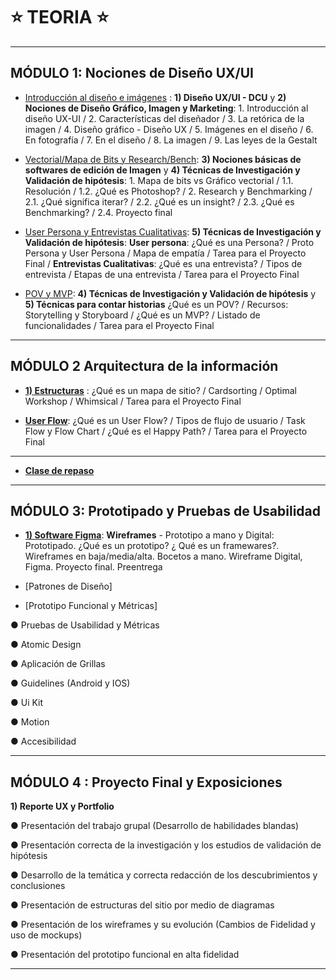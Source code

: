 # :star: TEORIA :star:

---

## MÓDULO 1: Nociones de Diseño UX/UI

- [Introducción al diseño e imágenes](https://github.com/eugenia1984/DisenoUX-UI/blob/main/cac_ux_ui/teoria/modulo01_intro_disenio_imagenes.md) : **1) Diseño UX/UI - DCU** y **2) Nociones de Diseño Gráfico, Imagen y Marketing**: 1. Introducción al diseño UX-UI / 2. Características del diseñador / 3. La retórica de la imagen / 4. Diseño gráfico - Diseño UX / 5. Imágenes en el diseño / 6. En fotografía / 7. En el diseño / 8. La imagen / 9. Las leyes de la Gestalt

- [Vectorial/Mapa de Bits y Research/Bench](https://github.com/eugenia1984/DisenoUX-UI/blob/main/cac_ux_ui/teoria/modulo01_vectorial_mapa_de_bits_y_research_bench.md): **3) Nociones básicas de softwares de edición de Imagen** y **4) Técnicas de Investigación y Validación de hipótesis**: 1. Mapa de bits vs Gráfico vectorial / 1.1. Resolución / 1.2. ¿Qué es Photoshop? / 2. Research y Benchmarking / 2.1. ¿Qué significa iterar? / 2.2. ¿Qué es un insight? / 2.3. ¿Qué es Benchmarking? / 2.4. Proyecto final

- [User Persona y Entrevistas Cualitativas](https://github.com/eugenia1984/DisenoUX-UI/blob/main/cac_ux_ui/teoria/modulo01_user_presona_entrevistaS_cualitativas.md): **5) Técnicas de Investigación y Validación de hipótesis**: **User persona**:  ¿Qué es una Persona? /  Proto Persona y User Persona /  Mapa de empatía /  Tarea para el Proyecto Final / **Entrevistas Cualitativas**: ¿Qué es una entrevista? / Tipos de entrevista /  Etapas de una entrevista /  Tarea para el Proyecto Final

- [POV y MVP](https://github.com/eugenia1984/DisenoUX-UI/blob/main/cac_ux_ui/teoria/modulo01_pov_mvp.md): **4) Técnicas de Investigación y Validación de hipótesis** y **5) Técnicas para contar historias** ¿Qué es un POV? / Recursos: Storytelling y Storyboard / ¿Qué es un MVP? / Listado de funcionalidades / Tarea para el Proyecto Final

---

## MÓDULO 2 Arquitectura de la información

- [**1) Estructuras**](https://github.com/eugenia1984/DisenoUX-UI/blob/main/cac_ux_ui/teoria/modulo02_arquitectura_de_la_informacion.md) :  ¿Qué es un mapa de sitio? /  Cardsorting /  Optimal Workshop /  Whimsical /  Tarea para el Proyecto Final

- [**User Flow**](https://github.com/eugenia1984/DisenoUX-UI/blob/main/cac_ux_ui/teoria/modulo02_user_flow.md):  ¿Qué es un User Flow? /  Tipos de flujo de usuario / Task Flow y Flow Chart /  ¿Qué es el Happy Path? / Tarea para el Proyecto Final

---

- [**Clase de repaso**](https://github.com/eugenia1984/DisenoUX-UI/blob/main/cac_ux_ui/teoria/clase_repaso.md)

---

## MÓDULO 3: Prototipado y Pruebas de Usabilidad


- [**1) Software Figma**](https://github.com/eugenia1984/DisenoUX-UI/blob/main/cac_ux_ui/teoria/modulo03_wireframe.md): **Wireframes** - Prototipo a mano y Digital: Prototipado. ¿Qué es un prototipo? ¿ Qué es un framewares?. Wireframes en baja/media/alta. Bocetos a mano. Wireframe Digital, Figma. Proyecto final. Preentrega

- [Patrones de Diseño]

- [Prototipo Funcional y Métricas]


● Pruebas de Usabilidad y Métricas

● Atomic Design

● Aplicación de Grillas

● Guidelines (Android y IOS)

● Ui Kit

● Motion

● Accesibilidad

---


## MÓDULO 4 : Proyecto Final y Exposiciones

**1) Reporte UX y Portfolio**

● Presentación del trabajo grupal (Desarrollo de habilidades blandas)

● Presentación correcta de la investigación y los estudios de validación de hipótesis

● Desarrollo de la temática y correcta redacción de los descubrimientos y conclusiones

● Presentación de estructuras del sitio por medio de diagramas

● Presentación de los wireframes y su evolución (Cambios de Fidelidad y uso de mockups)

● Presentación del prototipo funcional en alta fidelidad

---
